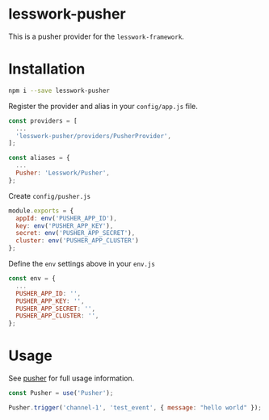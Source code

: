 # lesswork-pusher
This is a pusher provider for the `lesswork-framework`.

# Installation
```bash 
npm i --save lesswork-pusher
```

Register the provider and alias in your `config/app.js` file.

```js
const providers = [
  ...
  'lesswork-pusher/providers/PusherProvider',
];

const aliases = {
  ...
  Pusher: 'Lesswork/Pusher',
};
```

Create `config/pusher.js`
```js
module.exports = {
  appId: env('PUSHER_APP_ID'),
  key: env('PUSHER_APP_KEY'),
  secret: env('PUSHER_APP_SECRET'),
  cluster: env('PUSHER_APP_CLUSTER')
};
```

Define the `env` settings above in your `env.js`
```js
const env = {
  ...
  PUSHER_APP_ID: '',
  PUSHER_APP_KEY: '',
  PUSHER_APP_SECRET: '',
  PUSHER_APP_CLUSTER: '',
};
```


# Usage
See [pusher](https://www.npmjs.com/package/pusher) for full usage information.

```js
const Pusher = use('Pusher');

Pusher.trigger('channel-1', 'test_event', { message: "hello world" });
```